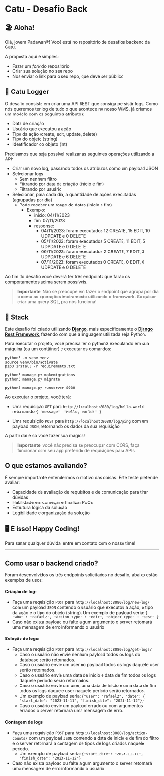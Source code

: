 # Catu - Desafio Back

## 🏖️ Aloha!

Olá, jovem Padawan&reg;! Você está no repositório de desafios backend da Catu.

A proposta aqui é simples:

- Fazer um _fork_ do repositório
- Criar sua solução no seu repo
- Nos enviar o link para o seu repo, que deve ser público

## 📖 Catu Logger

O desafio consiste em criar uma API REST que consiga persistir logs. Como nós queremos ter log de tudo o que acontece no nosso WMS, já criamos um modelo com os seguintes atributos:

- Data de criação
- Usuário que executou a ação
- Tipo da ação (create, edit, update, delete)
- Tipo do objeto (string)
- Identificador do objeto (int)

Precisamos que seja possível realizar as seguintes operações utilizando a API:

- Criar um novo log, passando todos os atributos como um payload JSON
- Selecionar logs
  - Sem nenhum filtro
  - Filtrando por data de criação (inicio e fim)
  - Filtrando por usuário
- Selecionar, para cada dia, a quantidade de ações executadas (agrupadas por dia)
  - Pode receber um range de datas (inicio e fim)
    - Exemplo:
      - inicio: 04/11/2023
      - fim: 07/11/2023
      - response:
        - 04/11/2023: foram executados 12 CREATE, 15 EDIT, 10 UDPDATE e 0 DELETE
        - 05/11/2023: foram executados 5 CREATE, 11 EDIT, 5 UDPDATE e 0 DELETE
        - 06/11/2023: foram executados 2 CREATE, 7 EDIT, 3 UDPDATE e 6 DELETE
        - 07/11/2023: foram executados 0 CREATE, 0 EDIT, 0 UDPDATE e 0 DELETE

Ao fim do desafio você deverá ter três endpoints que farão os comportamentos acima serem possíveis.

> **Importante**: Não se preocupe em fazer o endpoint que agrupa por dia e conta as operações inteiramente utilizando o framework. Se quiser criar uma query SQL, pra nós funciona!

## 🔧 Stack

Este desafio foi criado utilizando **[Django](https://www.djangoproject.com/)**, mais especificamente o **[Django Rest Framework](https://www.django-rest-framework.org/)**, fazendo com que a linguagem utilizada seja Python.

Para executar o projeto, você precisa ter o python3 executando em sua máquina (ou um contâiner) e executar os comandos:

```
python3 -m venv venv
source venv/bin/activate
pip3 install -r requirements.txt

python3 manage.py makemigrations
python3 manage.py migrate

python3 manage.py runserver 8080
```

Ao executar o projeto, você terá:

- Uma requisição `GET` para `http://localhost:8080/log/hello-world` retornando `{
    "message": "Hello, world!"
}`

- Uma requisição `POST` para `http://localhost:8080/log/ping` com um payload `JSON`, retornando os dados da sua requisição

A partir dai é só você fazer sua mágica!

> **Importante**: você não precisa se preocupar com CORS, faça funcionar com seu app preferido de requisições para APIs

## O que estamos avaliando?

É sempre importante entendermos o motivo das coisas. Este teste pretende avaliar:

- Capacidade de avaliação de requisitos e de comunicação para tirar dúvidas
- Habilidade em começar e finalizar PoCs
- Estrutura lógica da solução
- Legibilidade e organização da solução

## 🖥️ É isso! Happy Coding!

Para sanar qualquer dúvida, entre em contato com o nosso time!

___

## Como usar o backend criado?

Foram desenvolvidos os três endpoints solicitados no desafio, abaixo estão exemplos de usos:

#### Criação de log:
  - Faça uma requisição `POST` para `http://localhost:8080/log/new-log/` com um payload `JSON` contendo o usuário que executou a ação, o tipo da ação e o tipo do objeto (string). Um exemplo de payload seria: `{ "who" : "rafael2", "action_type" : "edit", "object_type" : "test" }`
  - Caso não exista payload ou falte algum argumento o server retornará uma mensagem de erro informando o usuário

#### Seleção de logs:
  - Faça uma requisição `POST` para `http://localhost:8080/log/get-logs/`    
    - Caso o usuário não envie nenhum payload todos os logs do database serão retornados.
    - Caso o usuário envie um user no payload todos os logs daquele user serão retornados.
    - Caso o usuário envie uma data de inicio e data de fim todos os logs daquele período serão retornados.
    - Caso o usuário envie um user, uma data de inicio e uma data de fim todos os logs daquele user naquele período serão retornados.
    - Um exemplo de payload seria: `{"user": "rafael2", "date": { "start_date": "2023-11-11", "finish_date": "2023-11-12"}}`
    - Caso o usuário envie um payload errado ou com argumentos errados o server retornará uma mensagem de erro.


#### Contagem de logs
  - Faça uma requisição `POST` para `http://localhost:8080/log/action-counts/` com um payload `JSON` contendo a data de inicio e de fim do filtro e o server retornará a contagem de tipos de logs criados naquele período.
      - Um exemplo de payload seria: `{"start_date": "2023-11-11", "finish_date": "2023-11-12"}`
  - Caso não exista payload ou falte algum argumento o server retornará uma mensagem de erro informando o usuário



   

